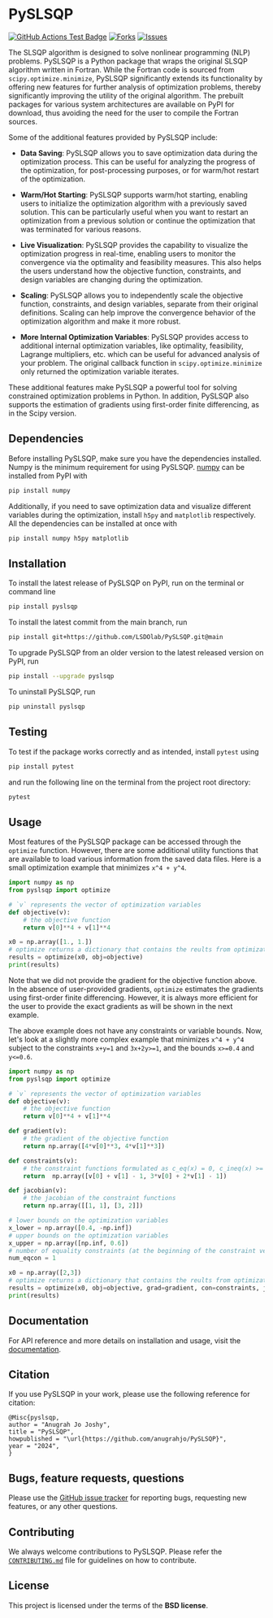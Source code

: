# PySLSQP

<!---
[![Python](https://img.shields.io/pypi/pyversions/PySLSQP)](https://img.shields.io/pypi/pyversions/PySLSQP)
[![Pypi](https://img.shields.io/pypi/v/PySLSQP)](https://pypi.org/project/PySLSQP/)
[![Coveralls Badge][13]][14]
[![PyPI version][10]][11]
[![PyPI Monthly Downloads][12]][11]
-->

[![GitHub Actions Test Badge](https://github.com/anugrahjo/PySLSQP/actions/workflows/actions.yml/badge.svg)](https://github.com/anugrahjo/PySLSQP/actions)
[![Forks](https://img.shields.io/github/forks/anugrahjo/PySLSQP.svg)](https://github.com/anugrahjo/PySLSQP/network)
[![Issues](https://img.shields.io/github/issues/anugrahjo/PySLSQP.svg)](https://github.com/anugrahjo/PySLSQP/issues)

The SLSQP algorithm is designed to solve nonlinear programming (NLP) problems.
PySLSQP is a Python package that wraps the original SLSQP algorithm written in Fortran.
While the Fortran code is sourced from `scipy.optimize.minimize`, 
PySLSQP significantly extends its functionality 
by offering new features for further analysis of optimization problems, 
thereby significantly improving the utility of the original algorithm.
The prebuilt packages for various system architectures are available on PyPI for download, 
thus avoiding the need for the user to compile the Fortran sources.


Some of the additional features provided by PySLSQP include:

- **Data Saving**: PySLSQP allows you to save optimization data during the optimization process. 
  This can be useful for analyzing the progress of the optimization, for post-processing purposes, 
  or for warm/hot restart of the optimization.

- **Warm/Hot Starting**: PySLSQP supports warm/hot starting, enabling users to initialize the optimization 
  algorithm with a previously saved solution. This can be particularly useful when you want to restart an 
  optimization from a previous solution or continue the optimization that was terminated
  for various reasons.

- **Live Visualization**: PySLSQP provides the capability to visualize the optimization progress in real-time,
  enabling users to monitor the convergence via the optimality and feasibility measures.
  This also helps the users understand how the objective function, constraints, and design variables 
  are changing during the optimization.

- **Scaling**: PySLSQP allows you to independently scale the objective function, constraints, and design variables, 
  separate from their original definitions.
  Scaling can help improve the convergence behavior of the optimization algorithm and make it more robust.

- **More Internal Optimization Variables**: PySLSQP provides access to additional internal optimization variables,
  like optimality, feasibility, Lagrange multipliers, etc. which can be useful for advanced analysis 
  of your problem. The original callback function in `scipy.optimize.minimize` only returned the optimization
  variable iterates.

These additional features make PySLSQP a powerful tool for solving constrained optimization problems in Python.
In addition, PySLSQP also supports the estimation of gradients using first-order finite differencing, 
as in the Scipy version. 

## Dependencies
Before installing PySLSQP, make sure you have the dependencies installed.
Numpy is the minimum requirement for using PySLSQP. 
[numpy](https://numpy.org/install/) can be installed from PyPI with
```sh
pip install numpy
```
Additionally, if you need to save optimization data and visualize different variables during the optimization,
install `h5py` and `matplotlib` respectively.
All the dependencies can be installed at once with 
```sh
pip install numpy h5py matplotlib
```

## Installation

To install the latest release of PySLSQP on PyPI, run on the terminal or command line
```sh
pip install pyslsqp
```

To install the latest commit from the main branch, run
```sh
pip install git+https://github.com/LSDOlab/PySLSQP.git@main
```

To upgrade PySLSQP from an older version to the latest released version on PyPI, run
```sh
pip install --upgrade pyslsqp
```

To uninstall PySLSQP, run
```sh
pip uninstall pyslsqp
```

## Testing
To test if the package works correctly and as intended, install `pytest` using
```sh
pip install pytest
```

and run the following line on the terminal from the project root directory:
```sh
pytest
```

## Usage
Most features of the PySLSQP package can be accessed through the `optimize` function.
However, there are some additional utility functions that are available to load various information 
from the saved data files.
Here is a small optimization example that minimizes `x^4 + y^4`.
```python
import numpy as np
from pyslsqp import optimize

# `v` represents the vector of optimization variables
def objective(v):
    # the objective function
    return v[0]**4 + v[1]**4

x0 = np.array([1., 1.])
# optimize returns a dictionary that contains the reults from optimization
results = optimize(x0, obj=objective)
print(results)
```
Note that we did not provide the gradient for the objective function above.
In the absence of user-provided gradients, `optimize` estimates the gradients
using first-order finite differencing.
However, it is always more efficient for the user to provide the exact gradients
as will be shown in the next example.

The above example does not have any constraints or variable bounds. 
Now, let's look at a slightly more complex example that minimizes `x^4 + y^4` 
subject to the constraints `x+y=1` and `3x+2y>=1`, and the bounds `x>=0.4` and `y<=0.6`.

```python
import numpy as np
from pyslsqp import optimize

# `v` represents the vector of optimization variables
def objective(v):
    # the objective function
    return v[0]**4 + v[1]**4

def gradient(v):
    # the gradient of the objective function
    return np.array([4*v[0]**3, 4*v[1]**3])

def constraints(v):
    # the constraint functions formulated as c_eq(x) = 0, c_ineq(x) >= 0
    return  np.array([v[0] + v[1] - 1, 3*v[0] + 2*v[1] - 1])

def jacobian(v):
    # the jacobian of the constraint functions
    return np.array([[1, 1], [3, 2]])

# lower bounds on the optimization variables
x_lower = np.array([0.4, -np.inf])
# upper bounds on the optimization variables
x_upper = np.array([np.inf, 0.6])
# number of equality constraints (at the beginning of the constraint vector)
num_eqcon = 1

x0 = np.array([2,3])
# optimize returns a dictionary that contains the reults from optimization
results = optimize(x0, obj=objective, grad=gradient, con=constraints, jac=jacobian, meq=num_eqcon, xl=x_lower, xu=x_upper)
print(results)
```

## Documentation
For API reference and more details on installation and usage, visit the [documentation](https://pyslsqp.readthedocs.io/).

## Citation
If you use PySLSQP in your work, please use the following reference for citation:

```
@Misc{pyslsqp,
author = "Anugrah Jo Joshy",
title = "PySLSQP",
howpublished = "\url{https://github.com/anugrahjo/PySLSQP}",
year = "2024",
}
```

## Bugs, feature requests, questions
Please use the [GitHub issue tracker](https://github.com/anugrahjo/PySLSQP/issues) for reporting bugs, requesting new features, or any other questions.

## Contributing
We always welcome contributions to PySLSQP. 
Please refer the [`CONTRIBUTING.md`](https://github.com/anugrahjo/PySLSQP_alpha/blob/main/CONTRIBUTING.md) 
file for guidelines on how to contribute.

## License
This project is licensed under the terms of the **BSD license**.
